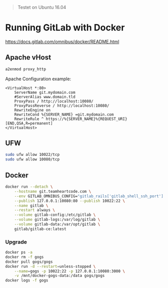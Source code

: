 > Testet on Ubuntu 16.04

# Running GitLab with Docker

https://docs.gitlab.com/omnibus/docker/README.html

## Apache vHost


```bash
a2enmod proxy_http
```

Apache Configuration example:

```
<VirtualHost *:80>
    ServerName git.mydomain.com
    #ServerAlias www.domain.tld 
    ProxyPass / http://localhost:10080/
    ProxyPassReverse / http://localhost:10080/
    RewriteEngine on
    RewriteCond %{SERVER_NAME} =git.mydomain.com
    RewriteRule ^ https://%{SERVER_NAME}%{REQUEST_URI} [END,QSA,R=permanent]
</VirtualHost>
```

## UFW

```bash
sudo ufw allow 10022/tcp
sudo ufw allow 10080/tcp
```

## Docker

```bash
docker run --detach \
    --hostname git.teamheartcode.com \
    --env GITLAB_OMNIBUS_CONFIG="gitlab_rails['gitlab_shell_ssh_port'] = 10022" \
    --publish 127.0.0.1:10080:80 --publish 10022:22 \
    --name gitlab \
    --restart always \
    --volume gitlab-config:/etc/gitlab \
    --volume gitlab-logs:/var/log/gitlab \
    --volume gitlab-data:/var/opt/gitlab \
    gitlab/gitlab-ce:latest
```

### Upgrade

```bash
docker ps -a
docker rm -f gogs
docker pull gogs/gogs
docker run -d --restart=unless-stopped \
    --name=gogs -p 10022:22 -p 127.0.0.1:10080:3000 \
    -v /mnt/docker-gogs-data:/data gogs/gogs
docker logs -f gogs
```
